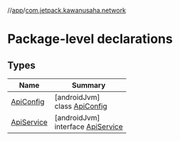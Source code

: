 //[app](../../index.md)/[com.jetpack.kawanusaha.network](index.md)

# Package-level declarations

## Types

| Name | Summary |
|---|---|
| [ApiConfig](-api-config/index.md) | [androidJvm]<br>class [ApiConfig](-api-config/index.md) |
| [ApiService](-api-service/index.md) | [androidJvm]<br>interface [ApiService](-api-service/index.md) |
